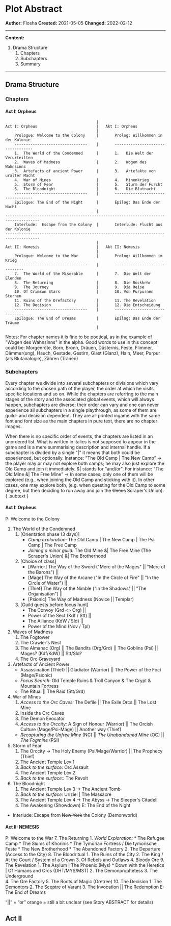 # Plot Abstract

**Author:**     Flosha
**Created:**    2021-05-05
**Changed:**    2022-02-12

---

**Content:** 
1. Drama Structure
   1. Chapters
   2. Subchapters
   3. Summary
 
---

## Drama Structure

### Chapters

#### Act I: Orpheus

```
                                        |
Act I: Orpheus                          |   Akt I: Orpheus
                                        |
    Prologue: Welcome to the Colony     |       Prolog: Willkommen in der Kolonie
    --------------------------------    |       ----------------------------------
    1.  The World of the Condemned      |       1.   Die Welt der Verurteilten
    2.  Waves of Madness                |       2.   Wogen des Wahnsinns 
    3.  Artefacts of ancient Power      |       3.   Artefakte von uralter Macht
    4.  War of Mines                    |       4.   Minenkrieg
    5.  Storm of Fear                   |       5.   Sturm der Furcht
    6.  The Bloodnight                  |       6.   Die Blutnacht
    --------------------------------    |       ----------------------------------
    Epilogue: The End of the Night      |       Epilog: Das Ende der Nacht
                                        |
-------------------------------------------------------------------------------------
    Interlude:  Escape from the Colony  |       Interlude: Flucht aus der Kolonie
-------------------------------------------------------------------------------------
                                        |
Act II: Nemesis                         |   Akt II: Nemesis
                                        |
    Prologue: Welcome to the War        |       Prolog: Willkommen im Krieg
    --------------------------------    |       ------------------------------
    7.  The World of the Miserable      |       7.  Die Welt der Elenden
    8.  The Returning                   |       8.  Die Rückkehr
    9.  The Journey                     |       9.  Die Reise 
    10. Of Crimson Stars                |       10. Von Purpurnen Sternen
    11. Ruins of the Orefactory         |       11. The Revelation
    12. The Decision                    |       12. Die Entscheidung
    --------------------------------    |       ------------------------------
    Epilogue: The End of Dreams         |       Epilog: Das Ende der Träume
                                        |
```

Notes:
For chapter names it is fine to be poetical, as in the example of "Wogen des Wahnsinns" in the alpha.
Good words to use in this concept could be:
Morgenröte, Born, Bronn, Dräuen, Düsternis, Feste, Flimmer, Dämmer(ung), Hauch, Gestade, Gestirn, Glast (Glanz), Hain, Meer, Purpur (als Blutanalogie), Zähren (Tränen)



### Subchapters

Every chapter we divide into several subchapters or divisions which vary according to the chosen path of the player, the order at which he visits specific locations and so on. While the chapters are referring to the main stages of the story and the associated global events, which will always happen, subchapters are diverse; their order can vary and one can never experience all subchapters in a single playthrough, as some of them are guild- and decision dependent. They are all printed ingame with the same font and font size as the main chapters in pure text, there are no chapter images. 


When there is no specific order of events, the chapters are listed in an unordered list. What is written in italics is not supposed to appear in the game and is a mere summarising description and internal handle. If a subchapter is divided by a single "|" it means that both could be experienced, but optionally. 
Instance: "The Old Camp | The New Camp" -> the player may or may not explore both camps; he may also just explore the Old Camp and join it immediately. &| stands for "and/or". For instance: "The Old Mine &| The Free Mine" -> In some cases, only one of them will be explored (e.g., when joining the Old Camp and sticking with it). In other cases, one may explore both, (e.g. when questing for the Old Camp to some degree, but then deciding to run away and join the ~~Circus~~ Scraper's Union). 
{ .subtext }


#### Act I: Orpheus
P: Welcome to the Colony
1. The World of the Condemned
    1. [Orientation phase (3 days)]
        * *Camp exploration:* The Old Camp | The New Camp | The Psi Camp | The Free Camp
        * *Joining a minor guild:* The Old Mine &| The Free Mine (The Scraper's Union) &| The Brotherhood
    2. [Choice of class]
        * [Warrior] The Way of the Sword ("Merc of the Mages" || "Merc of the Barons") ||
        * [Mage] The Way of the Arcane ("In the Circle of Fire" || "In the Circle of Water") ||
        * [Thief] The Way of the Nimble ("In the Shadows" || "The Organisation") ||
        * [Psionic] The Way of Madness (Novice || Templar)
    3. [Guild quests before focus hunt]
        * The Convoy (Grd <> Org) ||
        * Power of the Sect (Kdf / Stt) || 
        * The Alliance (KdW / Sld) ||
        * Power of the Mind (Nov / Tpl) 
2. Waves of Madness
    1. The Fogtower
    2. The Crawler's Nest
    3. The Almanac (Org) || The Bandits (Org/Grd) || The Goblins (Psi) || Mages? (Kdf/KdW) || Stt/Sld?
    4. The Orc Graveyard
3. Artefacts of Ancient Power
    * Assassination (Thief) || Gladiator (Warrior) || The Power of the Foci (Mage/Psionic)
    * *Focus Search*: Old Temple Ruins & Troll Canyon & The Crypt & Mountain Fortress 
    * The Ritual || The Raid (Stt/Grd) 
4. War of Mines 
    1. *Access to the Orc Caves:* The Defile || The Exile Orcs || The Lost Mine
    2. Inside the Orc Caves 
    3. The Demon Evocator
    4. *Access to the Orccity:* A Sign of Honour (Warrior) || The Orcish Culture (Mage/Psi-Mage) || Another way (Thief)
    * *Recapturing the Unfree Mine* (NC) || *The Unabandoned Mine* (OC) || *The Fogmine* (PSI)
5. Storm of Fear
    1. The Orccity -> The Holy Enemy (Psi/Mage/Warrior) || The Prophecy (Thief)
    2. The Ancient Temple Lev 1 
    3. *Back to the surface:* Orc Assault 
    4. The Ancient Temple Lev 2
    5. *Back to the surface:*: The Revolt
6. The Bloodnight
    1. The Ancient Temple Lev 3 -> The Ancient Tomb
    2. *Back to the surface:* Uriziel | The Massacre
    3. The Ancient Temple Lev 4 -> The Abyss -> The Sleeper's Citadell
    4. The Awakening (Showdown)
E: The End of the Night

* Interlude: Escape from ~~New York~~ the Colony (Demonworld)

#### Act II: NEMESIS
P: Welcome to the War
7. The Returning
    1. *World Exploration:*
        * The Refugee Camp
        * The Slums of Khorinis
        * The Tymorian Fortress / Die tymorische Feste
        * The New Brotherhood
        * The Abandoned Factory
    2. The Departure (Access to the City)
8. The Bloodritual
    1. The Ruins of the City
    2. The King / At the Court / System of a Crown
    3. Of Rebels and Outlaws 
    4. Bloody Ore
9. The Revelation
    1. The Asylum | The Phoenix (Mys)
    * Down with the Heretics | Of Humans and Orcs (DHT/MYS/MST)
    2. The Demonprophetess 
    3. The Underground  
    4. The Ore Factory 
    5. The Roots of Magic (Oretree)
10. The Decision
    1. The Demontors
    2. The Sceptre of Varant 
    3. The Invocation || The Redemption
E: The End of Dreams






“||” = “or”	
orange = still a bit unclear (see Story ABSTRACT for details)






## Act II

```

```